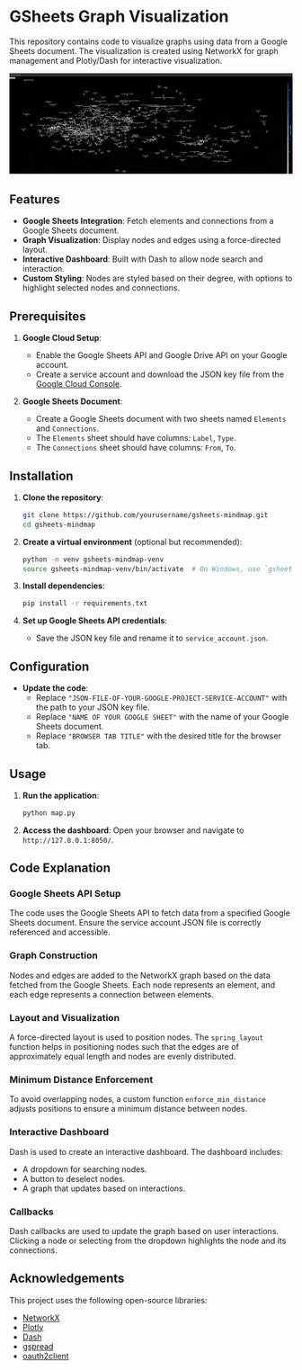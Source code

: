 # GSheets Graph Visualization

This repository contains code to visualize graphs using data from a Google Sheets document. The visualization is created using NetworkX for graph management and Plotly/Dash for interactive visualization.

<div align="center">
   <img src="https://github.com/pancak3lullz/GSheets-MindMap/blob/main/cybercrime-ops.gif" alt="Example">
</div>

## Features

- **Google Sheets Integration**: Fetch elements and connections from a Google Sheets document.
- **Graph Visualization**: Display nodes and edges using a force-directed layout.
- **Interactive Dashboard**: Built with Dash to allow node search and interaction.
- **Custom Styling**: Nodes are styled based on their degree, with options to highlight selected nodes and connections.

## Prerequisites

1. **Google Cloud Setup**:
   - Enable the Google Sheets API and Google Drive API on your Google account.
   - Create a service account and download the JSON key file from the [Google Cloud Console](https://console.cloud.google.com/).

2. **Google Sheets Document**:
   - Create a Google Sheets document with two sheets named `Elements` and `Connections`.
   - The `Elements` sheet should have columns: `Label`, `Type`.
   - The `Connections` sheet should have columns: `From`, `To`.

## Installation

1. **Clone the repository**:
    ```sh
    git clone https://github.com/yourusername/gsheets-mindmap.git
    cd gsheets-mindmap
    ```

2. **Create a virtual environment** (optional but recommended):
    ```sh
    python -m venv gsheets-mindmap-venv
    source gsheets-mindmap-venv/bin/activate  # On Windows, use `gsheets-mindmap-venv\Scripts\activate`
    ```

3. **Install dependencies**:
    ```sh
    pip install -r requirements.txt
    ```

4. **Set up Google Sheets API credentials**:
    - Save the JSON key file and rename it to `service_account.json`.

## Configuration

- **Update the code**:
  - Replace `"JSON-FILE-OF-YOUR-GOOGLE-PROJECT-SERVICE-ACCOUNT"` with the path to your JSON key file.
  - Replace `"NAME OF YOUR GOOGLE SHEET"` with the name of your Google Sheets document.
  - Replace `"BROWSER TAB TITLE"` with the desired title for the browser tab.

## Usage

1. **Run the application**:
    ```sh
    python map.py
    ```

2. **Access the dashboard**:
    Open your browser and navigate to `http://127.0.0.1:8050/`.

## Code Explanation

### Google Sheets API Setup

The code uses the Google Sheets API to fetch data from a specified Google Sheets document. Ensure the service account JSON file is correctly referenced and accessible.

### Graph Construction

Nodes and edges are added to the NetworkX graph based on the data fetched from the Google Sheets. Each node represents an element, and each edge represents a connection between elements.

### Layout and Visualization

A force-directed layout is used to position nodes. The `spring_layout` function helps in positioning nodes such that the edges are of approximately equal length and nodes are evenly distributed.

### Minimum Distance Enforcement

To avoid overlapping nodes, a custom function `enforce_min_distance` adjusts positions to ensure a minimum distance between nodes.

### Interactive Dashboard

Dash is used to create an interactive dashboard. The dashboard includes:
- A dropdown for searching nodes.
- A button to deselect nodes.
- A graph that updates based on interactions.

### Callbacks

Dash callbacks are used to update the graph based on user interactions. Clicking a node or selecting from the dropdown highlights the node and its connections.

## Acknowledgements

This project uses the following open-source libraries:
- [NetworkX](https://networkx.github.io/)
- [Plotly](https://plotly.com/python/)
- [Dash](https://dash.plotly.com/)
- [gspread](https://github.com/burnash/gspread)
- [oauth2client](https://github.com/google/oauth2client)
